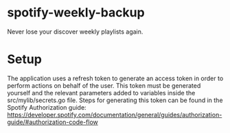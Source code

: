 # spotify-weekly-backup
Never lose your discover weekly playlists again.

# Setup
The application uses a refresh token to generate an access token in order to perform actions on behalf of the user. This token must be generated yourself and the relevant parameters added to variables inside the src/mylib/secrets.go file. Steps for generating this token can be found in the Spotify Authorization guide: https://developer.spotify.com/documentation/general/guides/authorization-guide/#authorization-code-flow

